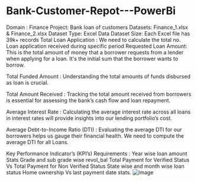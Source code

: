 # Bank-Customer-Repot---PowerBi
Domain : Finance
Project: Bank loan of customers
Datasets: Finance_1.xlsx & Finance_2.xlsx
Dataset Type: Excel Data
Dataset Size: Each Excel file has 39k+ records
Total Loan Application : We need to calculate the total no. Loan application received during specific period
Requested Loan Amount: This is the total amount of money that a borrower requests from a lender when applying for a loan. It's the initial sum that the borrower wants to borrow.

Total Funded Amount : Understanding the total amounts of funds disbursed as loan is crucial.

Total Amount Received : Tracking the total amount received from borrowers is essential for assessing the bank’s cash flow and loan repayment.

Average Interest Rate : Calculating the average interest rate across all loans in interest rates will provide insights into our lending portfolio’s cost.

Average Debt-to-Income Ratio (DTI) : Evaluating the average DTI for our borrowers helps us gauge their financial health. We need to compute the average DTI for all Loans.

Key Performance Indicator’s (KPI’s) Requirements :
Year wise loan amount Stats
Grade and sub grade wise revol_bal
Total Payment for Verified Status Vs Total Payment for Non Verified Status
State wise and month wise loan status
Home ownership Vs last payment date stats.
![image](https://github.com/HrDataAnalystJyoti/Bank-Customer-Repot---PowerBi/assets/173760947/a309a8a6-1d27-4daf-9048-d0ed108e91e4)

